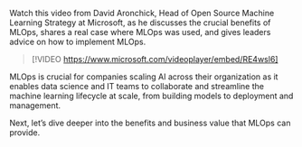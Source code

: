 Watch this video from David Aronchick, Head of Open Source Machine Learning Strategy at Microsoft, as he discusses the crucial benefits of MLOps, shares a real case where MLOps was used, and gives leaders advice on how to implement MLOps.

> [!VIDEO https://www.microsoft.com/videoplayer/embed/RE4wsl6]

MLOps is crucial for companies scaling AI across their organization as it enables data science and IT teams to collaborate and streamline the machine learning lifecycle at scale, from building models to deployment and management.

Next, let’s dive deeper into the benefits and business value that MLOps can provide.
